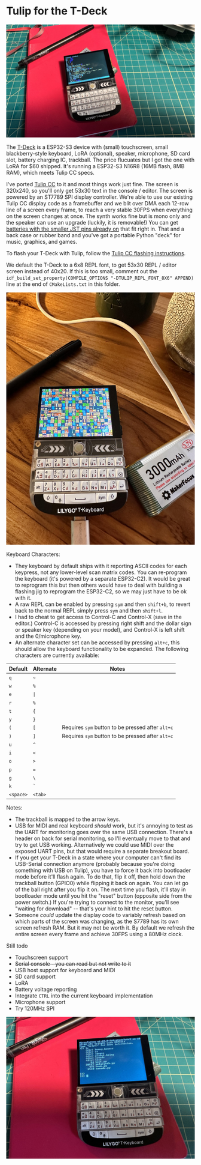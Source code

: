 # Tulip for the T-Deck

![T-Deck](../../docs/pics/tdeck_editor.jpg)


The [T-Deck](https://www.aliexpress.us/item/3256805505920840.html?gatewayAdapt=glo2usa4itemAdapt) is a ESP32-S3 device with (small) touchscreen, small 
blackberry-style keyboard, LoRA (optional), speaker, microphone, SD card slot, battery charging IC, trackball. The price flucuates but I got the one 
with LoRA for $60 shipped. It's running a ESP32-S3 N16R8 (16MB flash, 8MB RAM), which meets Tulip CC specs.

I've ported [Tulip CC](../../README.md) to it and most things work just fine. The screen is 320x240, so you'll only get 53x30 text in the console / 
editor. The screen is powered by an ST7789 SPI display controller. We're able to use our existing Tulip CC display code as a framebuffer and we blit 
over DMA each 12-row line of a screen every frame, to reach a very stable 30FPS when everything on the screen changes at once. The synth works fine but 
is mono only and the speaker can use an upgrade (luckily, it is removable!) You can get [batteries with the smaller JST pins already 
on](https://www.amazon.com/dp/B08T6GT7DV?ref=ppx_yo2ov_dt_b_product_details&th=1) that fit right in. That and a back case or rubber band and you've got 
a portable Python "deck" for music, graphics, and games.

To flash your T-Deck with Tulip, follow the [Tulip CC flashing instructions](../../docs/tulip_flashing.md).

We default the T-Deck to a 6x8 REPL font, to get 53x30 REPL / editor screen instead of 40x20. If this is too small, comment out the 
`idf_build_set_property(COMPILE_OPTIONS "-DTULIP_REPL_FONT_8X6" APPEND)` line at the end of `CMakeLists.txt` in this folder. 

![T-Deck](../../docs/pics/tdeck_game.jpg)

Keyboard Characters:

 * They keyboard by default ships with it reporting ASCII codes for each keypress, not any lower-level scan matrix codes. You can re-program the 
keyboard (it's powered by a separate ESP32-C2). It would be great to reprogram this but then others would have to deal with building a flashing jig to 
reprogram the ESP32-C2, so we may just have to be ok with it.
 * A raw REPL can be enabled by pressing `sym` and then `shift+b`, to revert back to the normal REPL simply press `sym` and then `shift+l`.
 * I had to cheat to get access to Control-C and Control-X (save in the editor.) Control-C is accessed by pressing right shift and the dollar sign or 
speaker key (depending on your model), and Control-X is left shift and the 0/microphone key.
 * An alternate character set can be accessed by pressing `alt+c`, this should allow the keyboard functionality to be expanded. The following 
characters are currently available:

 | Default | Alternate | Notes |
 |---|---|---|
 | `q` | `~` |  |
 | `w` | `%` |  |
 | `e` | `\|` |  |
 | `r` | `%` |  |
 | `t` | `{` |  |
 | `y` | `}` |  |
 | `(` | `[` | Requires `sym` button to be pressed after `alt+c` |
 | `)` | `]` | Requires `sym` button to be pressed after `alt+c` |
 | `u` | `^` |  |
 | `i` | `<` |  |
 | `o` | `>` |  |
 | `p` | `=` |  |
 | `g` | `\` |  |
 | `k` | `` ` `` |  |
 | `<space>` | `<tab>` |  |

Notes:

 * The trackball is mapped to the arrow keys.
 * USB for MIDI and real keyboard *should* work, but it's annoying to test as the UART for monitoring goes over the same USB connection. There's a 
header on back for serial monitoring, so I'll eventually move to that and try to get USB working. Alternatively we could use MIDI over the exposed UART 
pins, but that would require a separate breakout board. 
 * If you get your T-Deck in a state where your computer can't find its USB-Serial connection anymore (probably because you're doing something with USB 
on Tulip), you have to force it back into bootloader mode before it'll flash again. To do that, flip it off, then hold down the trackball button 
(GPIO0) while flipping it back on again. You can let go of the ball right after you flip it on. The next time you flash, it'll stay in bootloader mode 
until you hit the "reset" button (opposite side from the power switch.) If you're trying to connect to the monitor, you'll see "waiting for download" 
-- that's your hint to hit the reset button.
 * Someone _could_ update the display code to variably refresh based on which parts of the screen was changing, as the S7789 has its own screen refresh 
RAM. But it may not be worth it. By default we refresh the entire screen every frame and achieve 30FPS using a 80MHz clock. 

Still todo 

 * Touchscreen support
 * ~~Serial console - you can read but not write to it~~ 
 * USB host support for keyboard and MIDI
 * SD card support
 * LoRA 
 * Battery voltage reporting
 * Integrate `CTRL` into the current keyboard implementation
 * Microphone support 
 * Try 120MHz SPI 

![T-Deck](../../docs/pics/tdeck_repl.jpg)

